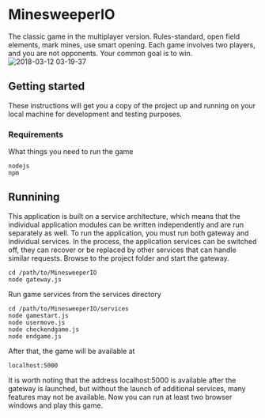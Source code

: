 # MinesweeperIO
The classic game in the multiplayer version. 
Rules-standard, open field elements, mark mines, use smart opening. 
Each game involves two players, and you are not opponents. Your common goal is to win.
![2018-03-12 03-19-37](https://user-images.githubusercontent.com/9293641/37260578-1df8d4c8-25a6-11e8-9392-49f5a4c5dd8e.png)

## Getting started
These instructions will get you a copy of the project up and running on your local machine for development and testing purposes.

### Requirements

What things you need to run the game
```
nodejs
npm
```
## Runnining

This application is built on a service architecture, which means that the individual application modules can be written independently and are run separately as well. To run the application, you must run both gateway and individual services. In the process, the application services can be switched off, they can recover or be replaced by other services that can handle similar requests.
Browse to the project folder and start the gateway.
```
cd /path/to/MinesweeperIO
node gateway.js
```
Run game services from the services directory
```
cd /path/to/MinesweeperIO/services
node gamestart.js
node usermove.js
node checkendgame.js
node endgame.js
```

After that, the game will be available at
```
localhost:5000
```
It is worth noting that the address localhost:5000 is available after the gateway is launched, but without the launch of additional services, many features may not be available.
Now you can run at least two browser windows and play this game.

